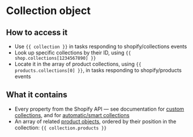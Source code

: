 # Collection object

## How to access it

* Use `{{ collection }}`  in tasks responding to shopify/collections events
* Look up specific collections by their ID, using `{{ shop.collections[1234567890] }}`
* Locate it in the array of product collections, using `{{ products.collections[0] }}`, in tasks responding to shopify/products events

## What it contains

* Every property from the Shopify API — see documentation for [custom collections](https://help.shopify.com/en/api/reference/products/customcollection), and for [automatic/smart collections](https://help.shopify.com/en/api/reference/products/smartcollection)
* An array of related [product objects](https://help.usemechanic.com/liquid/the-product-object), ordered by their position in the collection: `{{ collection.products }}` 


